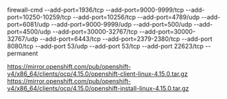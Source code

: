 firewall-cmd --add-port=1936/tcp --add-port=9000-9999/tcp --add-port=10250-10259/tcp --add-port=10256/tcp --add-port=4789/udp --add-port=6081/udp --add-port=9000-9999/udp --add-port=500/udp --add-port=4500/udp --add-port=30000-32767/tcp --add-port=30000-32767/udp --add-port=6443/tcp --add-port=2379-2380/tcp --add-port 8080/tcp --add-port 53/udp --add-port 53/tcp --add-port 22623/tcp --permanent

https://mirror.openshift.com/pub/openshift-v4/x86_64/clients/ocp/4.15.0/openshift-client-linux-4.15.0.tar.gz
https://mirror.openshift.com/pub/openshift-v4/x86_64/clients/ocp/4.15.0/openshift-install-linux-4.15.0.tar.gz
